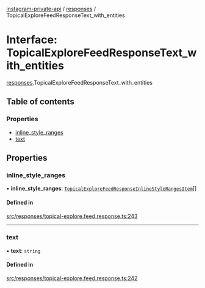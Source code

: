 [instagram-private-api](../../README.md) / [responses](../../modules/responses.md) / TopicalExploreFeedResponseText_with_entities

# Interface: TopicalExploreFeedResponseText\_with\_entities

[responses](../../modules/responses.md).TopicalExploreFeedResponseText_with_entities

## Table of contents

### Properties

- [inline\_style\_ranges](TopicalExploreFeedResponseText_with_entities.md#inline_style_ranges)
- [text](TopicalExploreFeedResponseText_with_entities.md#text)

## Properties

### inline\_style\_ranges

• **inline\_style\_ranges**: [`TopicalExploreFeedResponseInlineStyleRangesItem`](TopicalExploreFeedResponseInlineStyleRangesItem.md)[]

#### Defined in

[src/responses/topical-explore.feed.response.ts:243](https://github.com/Nerixyz/instagram-private-api/blob/4971f34/src/responses/topical-explore.feed.response.ts#L243)

___

### text

• **text**: `string`

#### Defined in

[src/responses/topical-explore.feed.response.ts:242](https://github.com/Nerixyz/instagram-private-api/blob/4971f34/src/responses/topical-explore.feed.response.ts#L242)
